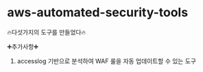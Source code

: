 # aws-automated-security-tools

🔥다섯가지의 도구를 만들었다🔥


➕추가사항➕
1. accesslog 기반으로 분석하여 WAF 룰을 자동 업데이트할 수 있는 도구
